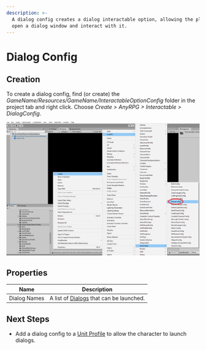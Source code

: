 ```yaml
---
description: >-
  A dialog config creates a dialog interactable option, allowing the player to
  open a dialog window and interact with it.
---
```


# Dialog Config

## Creation

To create a dialog config, find (or create) the _GameName/Resources/GameName/InteractableOptionConfig_ folder in the project tab and right click.  Choose _Create > AnyRPG > Interactable > DialogConfig_.

![](<../../.gitbook/assets/image (5) (3).png>)

## Properties

| Name         | Description                                             |
| ------------ | ------------------------------------------------------- |
| Dialog Names | A list of [Dialogs](../dialog.md) that can be launched. |

## Next Steps

* Add a dialog config to a [Unit Profile](../unit-profile.md) to allow the character to launch dialogs.
